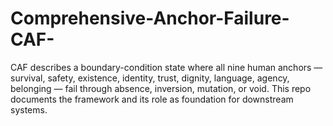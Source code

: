 # Comprehensive-Anchor-Failure-CAF-
CAF describes a boundary-condition state where all nine human anchors — survival, safety, existence, identity, trust, dignity, language, agency, belonging — fail through absence, inversion, mutation, or void. This repo documents the framework and its role as foundation for downstream systems.
